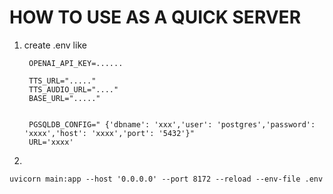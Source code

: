 # HOW TO USE AS A QUICK SERVER 

1. create .env like 
   ```
    OPENAI_API_KEY=......

    TTS_URL="....."
    TTS_AUDIO_URL="...."
    BASE_URL="....."


    PGSQLDB_CONFIG=" {'dbname': 'xxx','user': 'postgres','password': 'xxxx','host': 'xxxx','port': '5432'}"
    URL='xxxx'
   ```
2.
``` uvicorn main:app --host '0.0.0.0' --port 8172 --reload --env-file .env                                                                            ```
